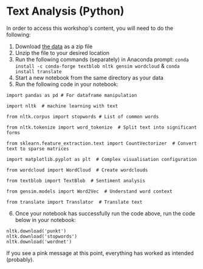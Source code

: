 # Text Analysis (Python)

In order to access this workshop's content, you will need to do the following:

1. Download [the data](https://github.com/DecodedCo/data-resources/raw/master/datasets/apple-tweets.zip) as a zip file
2. Unzip the file to your desired location
3. Run the following commands (separately) in Anaconda prompt: `conda install -c conda-forge textblob nltk gensim wordcloud` & `conda install translate`
4. Start a new notebook from the same directory as your data
5. Run the following code in your notebook:

```
import pandas as pd # For dataframe manipulation

import nltk  # machine learning with text

from nltk.corpus import stopwords # List of common words

from nltk.tokenize import word_tokenize  # Split text into significant forms

from sklearn.feature_extraction.text import CountVectorizer  # Convert text to sparse matrices

import matplotlib.pyplot as plt  # Complex visualisation configuration

from wordcloud import WordCloud  # Create wordclouds

from textblob import TextBlob  # Sentiment analysis

from gensim.models import Word2Vec  # Understand word context

from translate import Translator  # Translate text
```
6. Once your notebook has successfully run the code above, run the code below in your notebook:

```
nltk.download('punkt')
nltk.download('stopwords')
nltk.download('wordnet')
```

If you see a pink message at this point, everything has worked as intended (probably).
